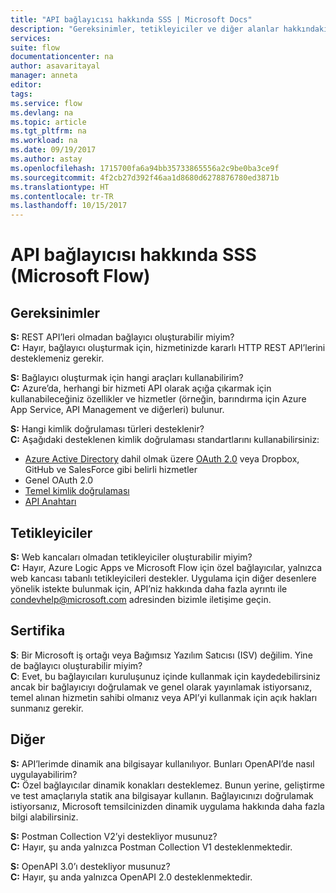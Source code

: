 ```yaml
---
title: "API bağlayıcısı hakkında SSS | Microsoft Docs"
description: "Gereksinimler, tetikleyiciler ve diğer alanlar hakkındaki soruların yanıtlarını bulun."
services: 
suite: flow
documentationcenter: na
author: asavaritayal
manager: anneta
editor: 
tags: 
ms.service: flow
ms.devlang: na
ms.topic: article
ms.tgt_pltfrm: na
ms.workload: na
ms.date: 09/19/2017
ms.author: astay
ms.openlocfilehash: 1715700fa6a94bb35733865556a2c9be0ba3ce9f
ms.sourcegitcommit: 4f2cb27d392f46aa1d8680d6278876780ed3871b
ms.translationtype: HT
ms.contentlocale: tr-TR
ms.lasthandoff: 10/15/2017
---
```

# <a name="api-connector-faq-microsoft-flow"></a>API bağlayıcısı hakkında SSS (Microsoft Flow)
## <a name="requirements"></a>Gereksinimler
**S:** REST API’leri olmadan bağlayıcı oluşturabilir miyim? </br>
**C:** Hayır, bağlayıcı oluşturmak için, hizmetinizde kararlı HTTP REST API’lerini desteklemeniz gerekir. 

**S:** Bağlayıcı oluşturmak için hangi araçları kullanabilirim? </br>
**C:** Azure’da, herhangi bir hizmeti API olarak açığa çıkarmak için kullanabileceğiniz özellikler ve hizmetler (örneğin, barındırma için Azure App Service, API Management ve diğerleri) bulunur.

**S:** Hangi kimlik doğrulaması türleri desteklenir? </br>
**C:** Aşağıdaki desteklenen kimlik doğrulaması standartlarını kullanabilirsiniz:

* [Azure Active Directory](https://azure.microsoft.com/develop/identity/) dahil olmak üzere [OAuth 2.0](https://oauth.net/2/) veya Dropbox, GitHub ve SalesForce gibi belirli hizmetler
* Genel OAuth 2.0
* [Temel kimlik doğrulaması](https://swagger.io/docs/specification/authentication/basic-authentication/)
* [API Anahtarı](https://swagger.io/docs/specification/authentication/api-keys/)

## <a name="triggers"></a>Tetikleyiciler
**S:** Web kancaları olmadan tetikleyiciler oluşturabilir miyim? </br>
**C:** Hayır, Azure Logic Apps ve Microsoft Flow için özel bağlayıcılar, yalnızca web kancası tabanlı tetikleyicileri destekler. Uygulama için diğer desenlere yönelik istekte bulunmak için, API’niz hakkında daha fazla ayrıntı ile [condevhelp@microsoft.com](mailto:condevhelp@microsoft.com) adresinden bizimle iletişime geçin.

## <a name="certification"></a>Sertifika
**S**: Bir Microsoft iş ortağı veya Bağımsız Yazılım Satıcısı (ISV) değilim. Yine de bağlayıcı oluşturabilir miyim? </br>
**C**: Evet, bu bağlayıcıları kuruluşunuz içinde kullanmak için kaydedebilirsiniz ancak bir bağlayıcıyı doğrulamak ve genel olarak yayınlamak istiyorsanız, temel alınan hizmetin sahibi olmanız veya API’yi kullanmak için açık hakları sunmanız gerekir.

## <a name="other"></a>Diğer
**S:** API’lerimde dinamik ana bilgisayar kullanılıyor. Bunları OpenAPI’de nasıl uygulayabilirim? </br>
**C:** Özel bağlayıcılar dinamik konakları desteklemez. Bunun yerine, geliştirme ve test amaçlarıyla statik ana bilgisayar kullanın. Bağlayıcınızı doğrulamak istiyorsanız, Microsoft temsilcinizden dinamik uygulama hakkında daha fazla bilgi alabilirsiniz.

**S:** Postman Collection V2’yi destekliyor musunuz? </br>
**C:** Hayır, şu anda yalnızca Postman Collection V1 desteklenmektedir.

**S:** OpenAPI 3.0’ı destekliyor musunuz? </br>
**C:** Hayır, şu anda yalnızca OpenAPI 2.0 desteklenmektedir.

